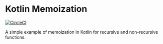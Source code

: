 # Kotlin Memoization

[![CircleCI](https://circleci.com/gh/sergiords/kotlin-memoization.svg?style=svg)](https://circleci.com/gh/sergiords/kotlin-memoization)

A simple example of memoization in Kotlin for recursive 
and non-recursive functions.
